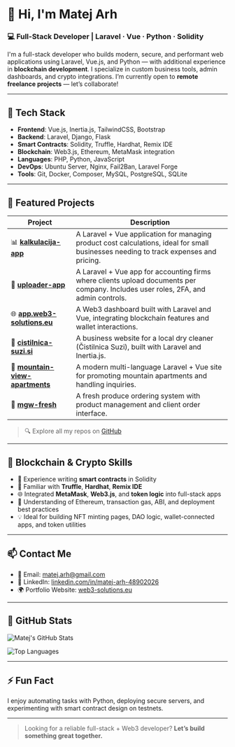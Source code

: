 # 👋 Hi, I'm Matej Arh

### 💻 Full-Stack Developer | Laravel · Vue · Python · Solidity

I'm a full-stack developer who builds modern, secure, and performant web applications using Laravel, Vue.js, and Python — with additional experience in **blockchain development**. I specialize in custom business tools, admin dashboards, and crypto integrations. I’m currently open to **remote freelance projects** — let’s collaborate!

---

## 🔧 Tech Stack

- **Frontend**: Vue.js, Inertia.js, TailwindCSS, Bootstrap
- **Backend**: Laravel, Django, Flask
- **Smart Contracts**: Solidity, Truffle, Hardhat, Remix IDE
- **Blockchain**: Web3.js, Ethereum, MetaMask integration
- **Languages**: PHP, Python, JavaScript
- **DevOps**: Ubuntu Server, Nginx, Fail2Ban, Laravel Forge
- **Tools**: Git, Docker, Composer, MySQL, PostgreSQL, SQLite

---

## 🚀 Featured Projects

| Project | Description |
|--------|-------------|
| 📊 [**kalkulacija-app**](https://github.com/matejarh/kalkulacija-app) | A Laravel + Vue application for managing product cost calculations, ideal for small businesses needing to track expenses and pricing. |
| 🧾 [**uploader-app**](https://github.com/matejarh/uploader-app) | A Laravel + Vue app for accounting firms where clients upload documents per company. Includes user roles, 2FA, and admin controls. |
| 🌐 [**app.web3-solutions.eu**](https://app.web3-solutions.eu) | A Web3 dashboard built with Laravel and Vue, integrating blockchain features and wallet interactions. |
| 🧺 [**cistilnica-suzi.si**](https://github.com/matejarh/cistilnica-suzi.si) | A business website for a local dry cleaner (Čistilnica Suzi), built with Laravel and Inertia.js. |
| 🏡 [**mountain-view-apartments**](https://github.com/matejarh/mountain-view-apartments) | A modern multi-language Laravel + Vue site for promoting mountain apartments and handling inquiries. |
| 🥬 [**mgw-fresh**](https://github.com/matejarh/mgw-fresh) | A fresh produce ordering system with product management and client order interface. |

> 🔍 Explore all my repos on [GitHub](https://github.com/matejarh?tab=repositories)

---

## 💸 Blockchain & Crypto Skills

- 🧠 Experience writing **smart contracts** in Solidity
- 🧪 Familiar with **Truffle**, **Hardhat**, **Remix IDE**
- 🌐 Integrated **MetaMask**, **Web3.js**, and **token logic** into full-stack apps
- 🔐 Understanding of Ethereum, transaction gas, ABI, and deployment best practices
- 💡 Ideal for building NFT minting pages, DAO logic, wallet-connected apps, and token utilities

---

## 📫 Contact Me

- 📧 Email: [matej.arh@gmail.com](mailto:matej.arh@gmail.com)
- 💼 LinkedIn: [linkedin.com/in/matej-arh-48902026](https://www.linkedin.com/in/matej-arh-48902026/)
- 🌍 Portfolio Website: [web3-solutions.eu](https://web3-solutions.eu/)

---

## 🧰 GitHub Stats

![Matej's GitHub Stats](https://github-readme-stats.vercel.app/api?username=matejarh&show_icons=true&theme=tokyonight&count_private=true)

![Top Languages](https://github-readme-stats.vercel.app/api/top-langs/?username=matejarh&layout=compact&theme=tokyonight)

---

## ⚡ Fun Fact

I enjoy automating tasks with Python, deploying secure servers, and experimenting with smart contract design on testnets.

---

> Looking for a reliable full-stack + Web3 developer? **Let’s build something great together.**
